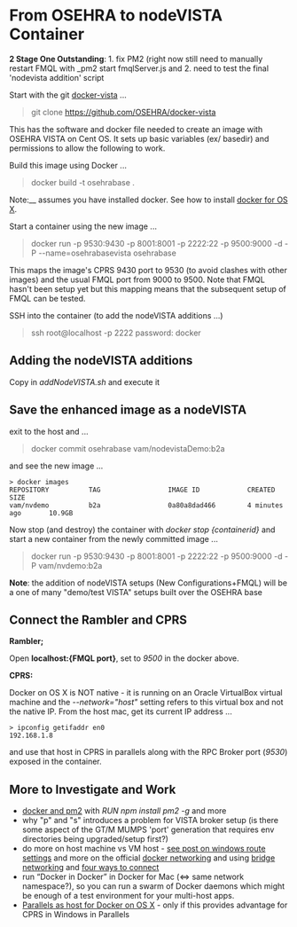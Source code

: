 # From OSEHRA to nodeVISTA Container

__2 Stage One Outstanding__: 1. fix PM2 (right now still need to manually restart FMQL with _pm2 start fmqlServer.js and 2. need to test the final 'nodevista addition' script

Start with the git [docker-vista](https://github.com/OSEHRA/docker-vista) ...

> git clone https://github.com/OSEHRA/docker-vista

This has the software and docker file needed to create an image with OSEHRA VISTA on Cent OS. It sets up basic variables (ex/ basedir) and permissions to allow the following to work.

Build this image using Docker ...

> docker build -t osehrabase . 

Note:__ assumes you have installed docker. See how to install [docker for OS X]().

Start a container using the new image ...

> docker run -p 9530:9430 -p 8001:8001 -p 2222:22 -p 9500:9000 -d -P --name=osehrabasevista osehrabase  

This maps the image's CPRS 9430 port to 9530 (to avoid clashes with other images) and the usual FMQL port from 9000 to 9500. Note that FMQL hasn't been setup yet but this mapping means that the subsequent setup of FMQL can be tested. 

SSH into the container (to add the nodeVISTA additions ...)

> ssh root@localhost -p 2222
password: docker

## Adding the nodeVISTA additions

Copy in _addNodeVISTA.sh_ and execute it

## Save the enhanced image as a nodeVISTA

exit to the host and ...

> docker commit osehrabase vam/nodevistaDemo:b2a

and see the new image ...

```text
> docker images
REPOSITORY          TAG                 IMAGE ID            CREATED             SIZE
vam/nvdemo          b2a                 0a80a8dad466        4 minutes ago       10.9GB
```

Now stop (and destroy) the container with _docker stop {containerid}_ and start a new container from the newly committed image ...

> docker run -p 9530:9430 -p 8001:8001 -p 2222:22 -p 9500:9000 -d -P vam/nvdemo:b2a

__Note__: the addition of nodeVISTA setups (New Configurations+FMQL) will be a one of many "demo/test VISTA" setups built over the OSEHRA base

## Connect the Rambler and CPRS

__Rambler;__

Open __localhost:{FMQL port}__, set to _9500_ in the docker above.

__CPRS:__

Docker on OS X is NOT native - it is running on an Oracle VirtualBox virtual machine and the _--network="host"_ setting refers to this virtual box and not the native IP. From the host mac, get its current IP address ...

```text
> ipconfig getifaddr en0
192.168.1.8
```

and use that host in CPRS in parallels along with the RPC Broker port (_9530_) exposed in the container. 

## More to Investigate and Work 

  * [docker and pm2](http://pm2.keymetrics.io/docs/usage/docker-pm2-nodejs/) with _RUN npm install pm2 -g_ and more
  * why "p" and "s" introduces a problem for VISTA broker setup (is there some aspect of the GT/M MUMPS 'port' generation that requires env directories being upgraded/setup first?)
  * do more on host machine vs VM host - [see post on windows route settings](https://forums.docker.com/t/how-to-access-docker-container-from-another-machine-on-local-network/4737/13) and more on the official [docker networking](https://docs.docker.com/config/containers/container-networking/) and using [bridge networking](https://docs.docker.com/network/bridge/#use-ipv6) and [four ways to connect](http://blog.oddbit.com/2014/08/11/four-ways-to-connect-a-docker/)
  * run “Docker in Docker” in Docker for Mac (<=> same network namespace?), so you can run a swarm of Docker daemons which might be enough of a test environment for your multi-host apps.
  * [Parallels as host for Docker on OS X](https://zitseng.com/archives/10861) - only if this provides advantage for CPRS in Windows in Parallels
